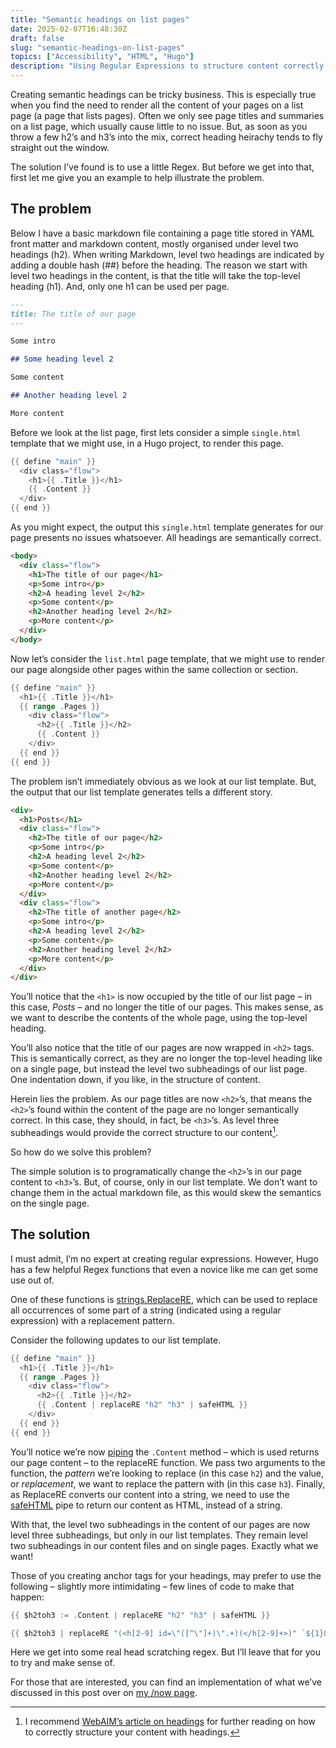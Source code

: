 ```yaml
---
title: "Semantic headings on list pages"
date: 2025-02-07T16:48:30Z
draft: false
slug: "semantic-headings-on-list-pages"
topics: ["Accessibility", "HTML", "Hugo"]
description: "Using Regular Expressions to structure content correctly."
---
```


Creating semantic headings can be tricky business. This is especially true when you find the need to render all the content of your pages on a list page (a page that lists pages). Often we only see page titles and summaries on a list page, which usually cause little to no issue. But, as soon as you throw a few h2’s and h3’s into the mix, correct heading heirachy tends to fly straight out the window.

The solution I’ve found is to use a little Regex. But before we get into that, first let me give you an example to help illustrate the problem. 

## The problem

Below I have a basic markdown file containing a page title stored in YAML front matter and markdown content, mostly organised under level two headings (h2). When writing Markdown, level two headings are indicated by adding a double hash (##) before the heading. The reason we start with level two headings in the content, is that the title will take the top-level heading (h1). And, only one h1 can be used per page.

```md
---
title: The title of our page
---

Some intro

## Some heading level 2

Some content

## Another heading level 2

More content

```

Before we look at the list page, first lets consider a simple `single.html` template that we might use, in a Hugo project, to render this page.

```go
{{ define "main" }}
  <div class="flow">
    <h1>{{ .Title }}</h1>
    {{ .Content }}
  </div>
{{ end }}
```

As you might expect, the output this `single.html` template generates for our page presents no issues whatsoever. All headings are semantically correct.

```html
<body>
  <div class="flow">
    <h1>The title of our page</h1>
    <p>Some intro</p>
    <h2>A heading level 2</h2>
    <p>Some content</p>
    <h2>Another heading level 2</h2>
    <p>More content</p>
  </div>
</body>
```

Now let’s consider the `list.html` page template, that we might use to render our page alongside other pages within the same collection or section.

```go
{{ define "main" }}
  <h1>{{ .Title }}</h1>
  {{ range .Pages }}
    <div class="flow">
      <h2>{{ .Title }}</h2>
      {{ .Content }}
    </div>
  {{ end }}
{{ end }}
```

The problem isn’t immediately obvious as we look at our list template. But, the output that our list template generates tells a different story. 

```html
<div>
  <h1>Posts</h1>
  <div class="flow">
    <h2>The title of our page</h2>
    <p>Some intro</p>
    <h2>A heading level 2</h2>
    <p>Some content</p>
    <h2>Another heading level 2</h2>
    <p>More content</p>
  </div>
  <div class="flow">
    <h2>The title of another page</h2>
    <p>Some intro</p>
    <h2>A heading level 2</h2>
    <p>Some content</p>
    <h2>Another heading level 2</h2>
    <p>More content</p>
  </div>
</div>
```

You’ll notice that the `<h1>` is now occupied by the title of our list page – in this case, *Posts* – and no longer the title of our pages. This makes sense, as we want to describe the contents of the whole page, using the top-level heading. 

You’ll also notice that the title of our pages are now wrapped in `<h2>` tags. This is semantically correct, as they are no longer the top-level heading like on a single page, but instead the level two subheadings of our list page. One indentation down, if you like, in the structure of content.

Herein lies the problem. As our page titles are now `<h2>`’s, that means the `<h2>`’s found within the content of the page are no longer semantically correct. In this case, they should, in fact, be `<h3>`’s. As level three subheadings would provide the correct structure to our content[^1]. 

So how do we solve this problem? 

The simple solution is to programatically change the `<h2>`’s in our page content to `<h3>`’s. But, of course, only in our list template. We don’t want to change them in the actual markdown file, as this would skew the semantics on the single page.

## The solution

I must admit, I’m no expert at creating regular expressions. However, Hugo has a few helpful Regex functions that even a novice like me can get some use out of. 

One of these functions is [strings.ReplaceRE](https://gohugo.io/functions/strings/replacere/), which can be used to replace all occurrences of some part of a string (indicated using a regular expression) with a replacement pattern.

Consider the following updates to our list template.

```go
{{ define "main" }}
  <h1>{{ .Title }}</h1>
  {{ range .Pages }}
    <div class="flow">
      <h2>{{ .Title }}</h2>
      {{ .Content | replaceRE "h2" "h3" | safeHTML }}
    </div>
  {{ end }}
{{ end }}
```

You’ll notice we’re now [piping](https://gohugo.io/templates/introduction/#pipes) the `.Content` method – which is used returns our page content – to the replaceRE function. We pass two arguments to the function, the *pattern* we’re looking to replace (in this case `h2`) and the value, or *replacement*, we want to replace the pattern with (in this case `h3`). Finally, as ReplaceRE converts our content into a string, we need to use the [safeHTML](https://gohugo.io/functions/safe/html/) pipe to return our content as HTML, instead of a string.

With that, the level two subheadings in the content of our pages are now level three subheadings, but only in our list templates. They remain level two subheadings in our content files and on single pages. Exactly what we want!

Those of you creating anchor tags for your headings, may prefer to use the following – slightly more intimidating – few lines of code to make that happen:

```go
{{ $h2toh3 := .Content | replaceRE "h2" "h3" | safeHTML }}

{{ $h2toh3 | replaceRE "(<h[2-9] id=\"([^\"]+)\".+)(</h[2-9]+>)" `${1}&nbsp;<a class="heading-anchor" href="#${2}" aria-label="Anchor">#</a> ${3}` | safeHTML }}
```

Here we get into some real head scratching regex. But I’ll leave that for you to try and make sense of.

For those that are interested, you can find an implementation of what we’ve discussed in this post over on [my /now page](/now/).

[^1]: I recommend [WebAIM’s article on headings](https://webaim.org/techniques/headings/#visualonly) for further reading on how to correctly structure your content with headings.
